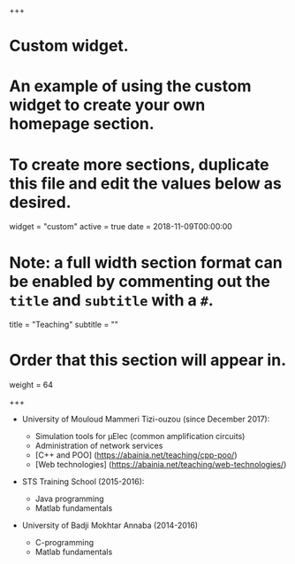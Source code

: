 +++
# Custom widget.
# An example of using the custom widget to create your own homepage section.
# To create more sections, duplicate this file and edit the values below as desired.
widget = "custom"
active = true
date = 2018-11-09T00:00:00

# Note: a full width section format can be enabled by commenting out the `title` and `subtitle` with a `#`.
title = "Teaching"
subtitle = ""

# Order that this section will appear in.
weight = 64

+++

- University of Mouloud Mammeri Tizi-ouzou (since December 2017):
	- Simulation tools for µElec (common amplification circuits)
	- Administration of network services
	- [C++ and POO] (https://abainia.net/teaching/cpp-poo/)
	- [Web technologies] (https://abainia.net/teaching/web-technologies/)

- STS Training School (2015-2016):
	- Java programming
	- Matlab fundamentals

- University of Badji Mokhtar Annaba (2014-2016)
	- C-programming
	- Matlab fundamentals
